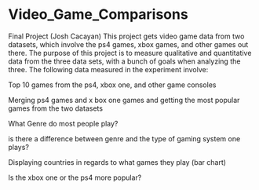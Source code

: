 # Video_Game_Comparisons

Final Project (Josh Cacayan)
This project gets video game data from two datasets, which involve the ps4 games, xbox games, and other games out there. The purpose of this project is to measure qualitative and quantitative data from the three data sets, with a bunch of goals when analyzing the three. The following data measured in the experiment involve:

Top 10 games from the ps4, xbox one, and other game consoles

Merging ps4 games and x box one games and getting the most popular games from the two datasets

What Genre do most people play?

is there a difference between genre and the type of gaming system one plays?

Displaying countries in regards to what games they play (bar chart)

Is the xbox one or the ps4 more popular?
